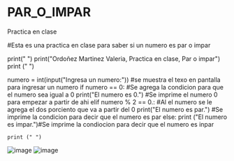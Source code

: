# PAR_O_IMPAR
Practica en clase

#Esta es una practica en clase para saber si un numero es par o impar

print(" ")
print("Ordoñez Martinez Valeria, Practica en clase, Par o impar")
print (" ")

numero = int(input("Ingresa un numero:")) #se muestra el texo en pantalla para ingresar un numero
if numero == 0: #Se agrega la condicion para que el numero sea igual a 0
    print("El numero es 0.") #Se imprime el numero 0 para empezar a partir de ahi
elif numero % 2 == 0.: #Al el numero se le agrega el dos porciento que va a partir del 0
    print("El numero es par.") #Se imprime la condicion para decir que el numero es par
else:
    print ("El numero es impar.")#Se imprime la condiocion para decir que el numero es inpar
    
    print (" ")

  

![image](https://github.com/user-attachments/assets/5f581844-1696-4a51-ae87-8bc327b7c993)
![image](https://github.com/user-attachments/assets/216b0ea7-edec-41f1-b320-d34bfa8cee1f)

